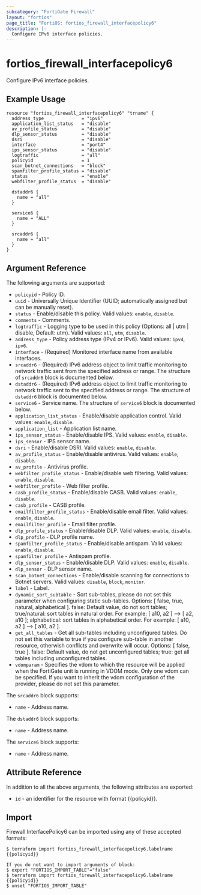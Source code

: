 ```yaml
---
subcategory: "FortiGate Firewall"
layout: "fortios"
page_title: "FortiOS: fortios_firewall_interfacepolicy6"
description: |-
  Configure IPv6 interface policies.
---
```


# fortios_firewall_interfacepolicy6
Configure IPv6 interface policies.

## Example Usage

```hcl
resource "fortios_firewall_interfacepolicy6" "trname" {
  address_type              = "ipv6"
  application_list_status   = "disable"
  av_profile_status         = "disable"
  dlp_sensor_status         = "disable"
  dsri                      = "disable"
  interface                 = "port4"
  ips_sensor_status         = "disable"
  logtraffic                = "all"
  policyid                  = 1
  scan_botnet_connections   = "block"
  spamfilter_profile_status = "disable"
  status                    = "enable"
  webfilter_profile_status  = "disable"

  dstaddr6 {
    name = "all"
  }

  service6 {
    name = "ALL"
  }

  srcaddr6 {
    name = "all"
  }
}
```

## Argument Reference

The following arguments are supported:

* `policyid` - Policy ID.
* `uuid` - Universally Unique Identifier (UUID; automatically assigned but can be manually reset).
* `status` - Enable/disable this policy. Valid values: `enable`, `disable`.
* `comments` - Comments.
* `logtraffic` - Logging type to be used in this policy (Options: all | utm | disable, Default: utm). Valid values: `all`, `utm`, `disable`.
* `address_type` - Policy address type (IPv4 or IPv6). Valid values: `ipv4`, `ipv6`.
* `interface` - (Required) Monitored interface name from available interfaces.
* `srcaddr6` - (Required) IPv6 address object to limit traffic monitoring to network traffic sent from the specified address or range. The structure of `srcaddr6` block is documented below.
* `dstaddr6` - (Required) IPv6 address object to limit traffic monitoring to network traffic sent to the specified address or range. The structure of `dstaddr6` block is documented below.
* `service6` - Service name. The structure of `service6` block is documented below.
* `application_list_status` - Enable/disable application control. Valid values: `enable`, `disable`.
* `application_list` - Application list name.
* `ips_sensor_status` - Enable/disable IPS. Valid values: `enable`, `disable`.
* `ips_sensor` - IPS sensor name.
* `dsri` - Enable/disable DSRI. Valid values: `enable`, `disable`.
* `av_profile_status` - Enable/disable antivirus. Valid values: `enable`, `disable`.
* `av_profile` - Antivirus profile.
* `webfilter_profile_status` - Enable/disable web filtering. Valid values: `enable`, `disable`.
* `webfilter_profile` - Web filter profile.
* `casb_profile_status` - Enable/disable CASB. Valid values: `enable`, `disable`.
* `casb_profile` - CASB profile.
* `emailfilter_profile_status` - Enable/disable email filter. Valid values: `enable`, `disable`.
* `emailfilter_profile` - Email filter profile.
* `dlp_profile_status` - Enable/disable DLP. Valid values: `enable`, `disable`.
* `dlp_profile` - DLP profile name.
* `spamfilter_profile_status` - Enable/disable antispam. Valid values: `enable`, `disable`.
* `spamfilter_profile` - Antispam profile.
* `dlp_sensor_status` - Enable/disable DLP. Valid values: `enable`, `disable`.
* `dlp_sensor` - DLP sensor name.
* `scan_botnet_connections` - Enable/disable scanning for connections to Botnet servers. Valid values: `disable`, `block`, `monitor`.
* `label` - Label.
* `dynamic_sort_subtable` - Sort sub-tables, please do not set this parameter when configuring static sub-tables. Options: [ false, true, natural, alphabetical ]. false: Default value, do not sort tables; true/natural: sort tables in natural order. For example: [ a10, a2 ] --> [ a2, a10 ]; alphabetical: sort tables in alphabetical order. For example: [ a10, a2 ] --> [ a10, a2 ].
* `get_all_tables` - Get all sub-tables including unconfigured tables. Do not set this variable to true if you configure sub-table in another resource, otherwish conflicts and overwrite will occur. Options: [ false, true ]. false: Default value, do not get unconfigured tables; true: get all tables including unconfigured tables. 
* `vdomparam` - Specifies the vdom to which the resource will be applied when the FortiGate unit is running in VDOM mode. Only one vdom can be specified. If you want to inherit the vdom configuration of the provider, please do not set this parameter.

The `srcaddr6` block supports:

* `name` - Address name.

The `dstaddr6` block supports:

* `name` - Address name.

The `service6` block supports:

* `name` - Address name.


## Attribute Reference

In addition to all the above arguments, the following attributes are exported:
* `id` - an identifier for the resource with format {{policyid}}.

## Import

Firewall InterfacePolicy6 can be imported using any of these accepted formats:
```
$ terraform import fortios_firewall_interfacepolicy6.labelname {{policyid}}

If you do not want to import arguments of block:
$ export "FORTIOS_IMPORT_TABLE"="false"
$ terraform import fortios_firewall_interfacepolicy6.labelname {{policyid}}
$ unset "FORTIOS_IMPORT_TABLE"
```
